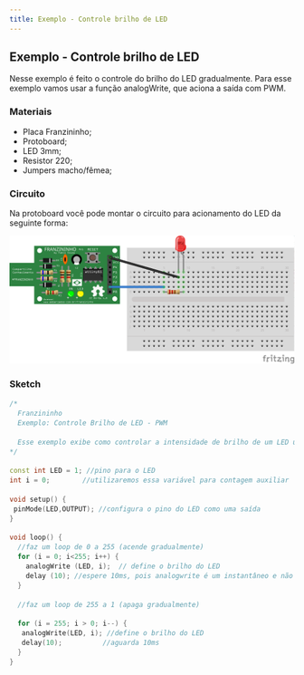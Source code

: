 ```yaml
---
title: Exemplo - Controle brilho de LED
---
```



## Exemplo - Controle brilho de LED


Nesse exemplo é feito o controle do brilho do LED gradualmente. Para esse exemplo vamos usar a função analogWrite, que aciona a saída com PWM.


### Materiais
- Placa Franzininho;
- Protoboard;
- LED 3mm;
- Resistor 220;
- Jumpers macho/fêmea;

### Circuito

Na protoboard você pode montar o circuito para acionamento do LED da seguinte forma:

![](./image1.PNG)


### Sketch

```c++
/*
  Franzininho
  Exemplo: Controle Brilho de LED - PWM

  Esse exemplo exibe como controlar a intensidade de brilho de um LED usando PWM
*/

const int LED = 1; //pino para o LED
int i = 0;        //utilizaremos essa variável para contagem auxiliar

void setup() {
 pinMode(LED,OUTPUT); //configura o pino do LED como uma saída
}

void loop() {
  //faz um loop de 0 a 255 (acende gradualmente)
  for (i = 0; i<255; i++) {
    analogWrite (LED, i);  // define o brilho do LED
    delay (10); //espere 10ms, pois analogwrite é um instantâneo e não veríamos nenhuma alteração
  }

  //faz um loop de 255 a 1 (apaga gradualmente)

  for (i = 255; i > 0; i--) {  
   analogWrite(LED, i); //define o brilho do LED
   delay(10);          //aguarda 10ms
  }
}


```
